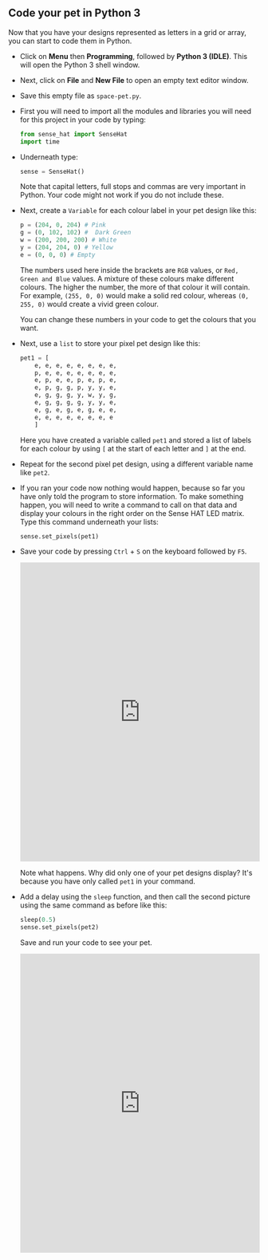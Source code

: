 ## Code your pet in Python 3

Now that you have your designs represented as letters in a grid or array, you can start to code them in Python.

- Click on **Menu** then **Programming**, followed by **Python 3 (IDLE)**. This will open the Python 3 shell window.
- Next, click on **File** and **New File** to open an empty text editor window. 
- Save this empty file as `space-pet.py`.
- First you will need to import all the modules and libraries you will need for this project in your code by typing:

	```python
	from sense_hat import SenseHat
	import time
	```
	
- Underneath type:

	```python
	sense = SenseHat()
	```	
	
	Note that capital letters, full stops and commas are very important in Python. Your code might not work if you do not include these.

- Next, create a `Variable` for each colour label in your pet design like this:

	```python
	p = (204, 0, 204) # Pink
	g = (0, 102, 102) #	 Dark Green
	w = (200, 200, 200) # White
	y = (204, 204, 0) # Yellow
	e = (0, 0, 0) # Empty
	```
	
	The numbers used here inside the brackets are `RGB` values, or `Red, Green and Blue` values. A mixture of these colours make different colours. The higher the number, the more of that colour it will contain. For example, `(255, 0, 0)` would make a solid red colour, whereas `(0, 255, 0)` would create a vivid green colour. 
	
	You can change these numbers in your code to get the colours that you want. 
	
- Next, use a `list` to store your pixel pet design like this:

	```python
	pet1 = [
	    e, e, e, e, e, e, e, e,
		p, e, e, e, e, e, e, e,
		e, p, e, e, p, e, p, e,
		e, p, g, g, p, y, y, e,
		e, g, g, g, y, w, y, g,
		e, g, g, g, g, y, y, e,
		e, g, e, g, e, g, e, e,
		e, e, e, e, e, e, e, e
		]
	```
	
	Here you have created a variable called `pet1` and stored a list of labels for each colour by using `[` at the start of each letter and `]` at the end. 
	
- Repeat for the second pixel pet design, using a different variable name like `pet2`.

- If you ran your code now nothing would happen, because so far you have only told the program to store information. To make something happen, you will need to write a command to call on that data and display your colours in the right order on the Sense HAT LED matrix. Type this command underneath your lists:

	```python
	sense.set_pixels(pet1)
	```
	
- Save your code by pressing `Ctrl` + `S` on the keyboard followed by `F5`. 


    <iframe src="https://trinket.io/embed/python/46300eab23" width="100%" height="600" frameborder="0" marginwidth="0" marginheight="0" allowfullscreen></iframe>


	Note what happens. Why did only one of your pet designs display? It's because you have only called `pet1` in your command.
	
- Add a delay using the `sleep` function, and then call the second picture using the same command as before like this:

	```python
	sleep(0.5)
	sense.set_pixels(pet2)
	```					    	
	
	Save and run your code to see your pet.
	
	<iframe src="https://trinket.io/embed/python/ab748e4522" width="100%" height="600" frameborder="0" marginwidth="0" marginheight="0" allowfullscreen></iframe>

